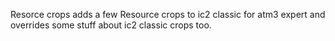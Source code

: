 Resorce crops adds a few Resource crops to ic2 classic for atm3 expert and overrides some stuff about ic2 classic crops too. 
